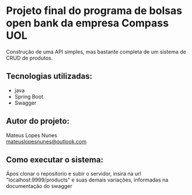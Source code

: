 # Projeto final do programa de bolsas open bank da empresa Compass UOL
Construção de uma API simples, mas bastante completa de um sistema de CRUD de produtos.
## Tecnologias utilizadas:
* java
* Spring Boot
* Swagger
## Autor do projeto:
Mateus Lopes Nunes  
mateuslopesnunes@outlook.com
## Como executar o sistema:
Ápos clonar o repositorio e subir o servidor, insira na url "localhost:9999/products" e suas demais variações, informadas na documentação do swagger
